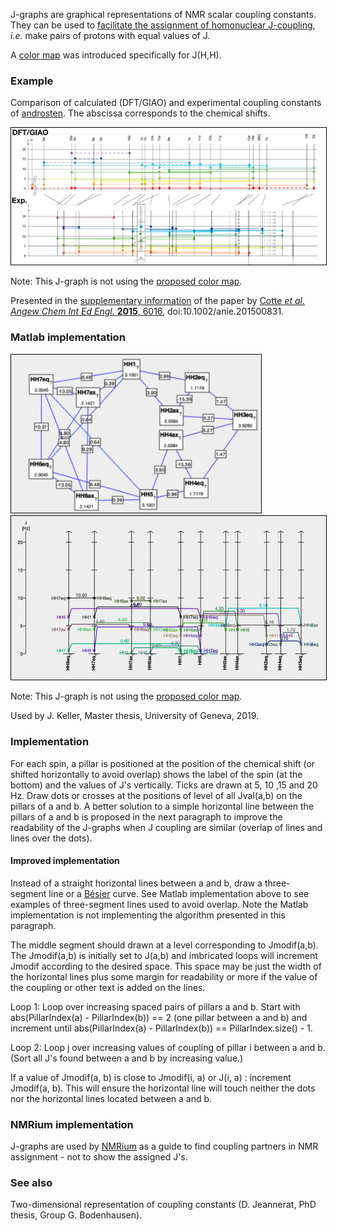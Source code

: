 
J-graphs are graphical representations of NMR scalar coupling constants. They can be used to [facilitate the assignment of homonuclear J-coupling](assembleCouplingNetwork), *i.e.* make pairs of protons with equal values of J.

A [color map](https://nmredatainitiative.github.io/color-map-J-coupling/) was introduced specifically for J(H,H).
### Example 
Comparison of calculated (DFT/GIAO) and experimental coupling constants of [androsten](androsten). The abscissa corresponds to the chemical shifts.

<img style="border:1px solid black;" src="images/annie.png" width="600" alt="J-Graph." />

Note: This J-graph is not using the [proposed color map](https://nmredatainitiative.github.io/color-map-J-coupling/). 

Presented in the [supplementary information](https://onlinelibrary.wiley.com/action/downloadSupplement?doi=10.1002%2Fanie.201500831&file=anie_201500831_sm_miscellaneous_information.pdf) of the paper by 
[Cotte *et al. Angew Chem Int Ed Engl.* **2015**, 6016](https://onlinelibrary.wiley.com/doi/10.1002/anie.201500831), doi:10.1002/anie.201500831.
### Matlab implementation

<img style="border:1px solid black;" src="images/CouplingNetwork.png" width="400" alt="J-Graph." />
<img style="border:1px solid black;" src="images/JGraphMatlab.png" width="600" alt="J-Graph." />

Note: This J-graph is not using the [proposed color map](https://nmredatainitiative.github.io/color-map-J-coupling/). 

Used by J. Keller, Master thesis, University of Geneva, 2019.

### Implementation

For each spin, a pillar is positioned at the position of the chemical shift (or shifted horizontally to avoid overlap) shows the label of the spin (at the bottom) and the values of J's vertically. Ticks are drawn at 5, 10 ,15 and 20 Hz. Draw dots or crosses at the positions of level of all Jval(a,b) on the pillars of a and b. A better solution to a simple horizontal line between the pillars of a and b is proposed in the next paragraph to improve the readability of the J-graphs when J coupling are similar (overlap of lines and lines over the dots).
#### Improved implementation

Instead of a straight horizontal lines between a and b, draw a three-segment line or a [Bésier](https://en.wikipedia.org/wiki/B%C3%A9zier_curve) curve. See Matlab implementation above to see examples of three-segment lines used to avoid overlap. Note the Matlab implementation is not implementing the algorithm presented in this paragraph.

The middle segment should drawn at a level corresponding to Jmodif(a,b).
The Jmodif(a,b) is initially set to J(a,b) and imbricated loops will increment Jmodif according to the desired space. This space may be just the width of the horizontal lines plus some margin for readability or more if the value of the coupling or other text is added on the lines.

Loop 1: Loop over increasing spaced pairs of pillars a and b. Start with abs(PillarIndex(a) - PillarIndex(b)) == 2 (one pillar between a and b) and increment until abs(PillarIndex(a) - PillarIndex(b)) == PillarIndex.size() - 1. 

Loop 2: Loop j over increasing values of coupling of pillar i between a and b. (Sort all J's found between a and b by increasing value.)

If a value of Jmodif(a, b) is close to Jmodif(i, a) or J(i, a) : increment Jmodif(a, b). This will ensure the horizontal line will touch neither the dots nor the horizontal lines located between a and b.
### NMRium implementation

J-graphs are used by [NMRium](https://www.nmrium.org/) as a guide to find coupling partners in NMR assignment - not to show the assigned J's.
### See also 

Two-dimensional representation of coupling constants (D. Jeannerat, PhD thesis, Group G. Bodenhausen).